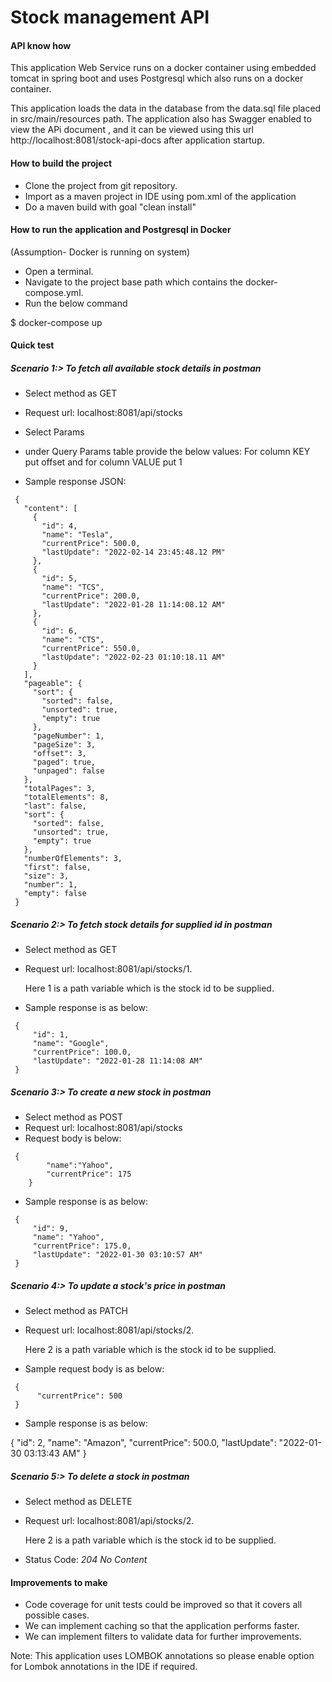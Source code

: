 # Stock management API

#### API know how

This application Web Service runs on a docker container using embedded tomcat in spring boot
and uses Postgresql which also runs on a docker container.

This application loads the data in the database from the data.sql file placed in src/main/resources path.
The application also has Swagger enabled to view the APi document , and it can be viewed using this url
http://localhost:8081/stock-api-docs after application startup.

#### How to build the project

- Clone the project from git repository.
- Import as a maven project in IDE using pom.xml of the application
- Do a maven build with goal "clean install"

#### How to run the application and Postgresql in Docker

(Assumption- Docker is running on system)

- Open a terminal.
- Navigate to the project base path which contains the docker-compose.yml.
- Run the below command

 $ docker-compose up

#### Quick test

##### Scenario 1:> To fetch all available stock details in postman

- Select method as GET
- Request url: localhost:8081/api/stocks
- Select Params
- under Query Params table provide the below values:
 For column KEY put offset and for column VALUE put 1

- Sample response JSON:
```
 {
   "content": [
     {
       "id": 4,
       "name": "Tesla",
       "currentPrice": 500.0,
       "lastUpdate": "2022-02-14 23:45:48.12 PM"
     },
     {
       "id": 5,
       "name": "TCS",
       "currentPrice": 200.0,
       "lastUpdate": "2022-01-28 11:14:08.12 AM"
     },
     {
       "id": 6,
       "name": "CTS",
       "currentPrice": 550.0,
       "lastUpdate": "2022-02-23 01:10:18.11 AM"
     }
   ],
   "pageable": {
     "sort": {
       "sorted": false,
       "unsorted": true,
       "empty": true
     },
     "pageNumber": 1,
     "pageSize": 3,
     "offset": 3,
     "paged": true,
     "unpaged": false
   },
   "totalPages": 3,
   "totalElements": 8,
   "last": false,
   "sort": {
     "sorted": false,
     "unsorted": true,
     "empty": true
   },
   "numberOfElements": 3,
   "first": false,
   "size": 3,
   "number": 1,
   "empty": false
 }
 ```

##### Scenario 2:> To fetch stock details for supplied id in postman

- Select method as GET
- Request url: localhost:8081/api/stocks/1.

  Here 1 is a path variable which is the stock id to be supplied.

- Sample response is as below:
```
 {
     "id": 1,
     "name": "Google",
     "currentPrice": 100.0,
     "lastUpdate": "2022-01-28 11:14:08 AM"
 }
```
##### Scenario 3:> To create a new stock in postman

- Select method as POST
- Request url: localhost:8081/api/stocks
- Request body is below:
```
 {
        "name":"Yahoo",
        "currentPrice": 175
    }
```
- Sample response is as below:
```
 {
     "id": 9,
     "name": "Yahoo",
     "currentPrice": 175.0,
     "lastUpdate": "2022-01-30 03:10:57 AM"
 }
 ```
##### Scenario 4:> To update a stock's price in postman

- Select method as PATCH
- Request url: localhost:8081/api/stocks/2.

  Here 2 is a path variable which is the stock id to be supplied.
- Sample request body is as below:
```
 {
      "currentPrice": 500
 }
```
- Sample response is as below:

 {
     "id": 2,
     "name": "Amazon",
     "currentPrice": 500.0,
     "lastUpdate": "2022-01-30 03:13:43 AM"
 }

##### Scenario 5:> To delete a stock in postman

- Select method as DELETE
- Request url: localhost:8081/api/stocks/2.

  Here 2 is a path variable which is the stock id to be supplied.
- Status Code: *204 No Content*

#### Improvements to make

- Code coverage for unit tests could be improved so that it covers all possible cases.
- We can implement caching so that the application performs faster.
- We can implement filters to validate data for further improvements.

Note: This application uses LOMBOK annotations so please enable option for Lombok annotations in the IDE if required.
